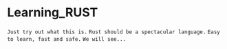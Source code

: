 # Learning_RUST

`Just try out what this is.`
`Rust should be a spectacular language.`
`Easy to learn, fast and safe.`
`We will see...`
